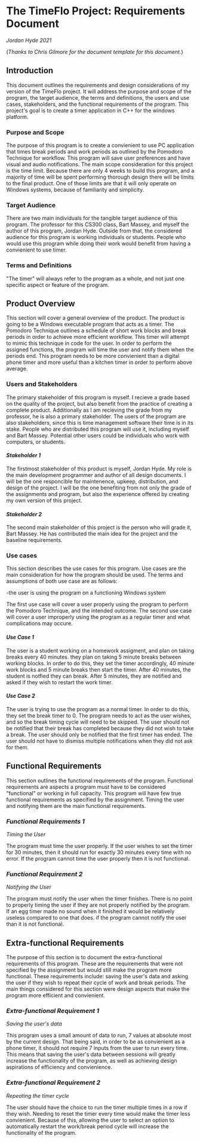 # The TimeFlo Project: Requirements Document
*Jordan Hyde 2021*

(*Thanks to Chris Gilmore for the document template for this
document.*)

## Introduction

This document outlines the requirements and design considerations of my version of the TimeFlo project. It will address the purpose and scope of the program, the target audience, the terms and definitions, the users and use cases, stakeholders, and the functional requirements of the program. This project's goal is to create a timer application in C++ for the windows platform. 


### Purpose and Scope

The purpose of this program is to create a convienient to use PC application that times break periods and work periods as outlined by the Pomodoro Technique for workflow. This program will save user preferences and have visual and audio notifications. The main scope consideration for this project is the time limit. Because there are only 4 weeks to build this program, and a majority of time will be spent performing thorough design there will be limits to the final product. One of those limits are that it will only operate on Windows systems, because of familiarity and simplicity.  

### Target Audience

There are two main individuals for the tangible target audience of this program. The professor for this CS300 class, Bart Massey, and myself the author of this program, Jordan Hyde. Outside from that, the considered audience for this program is working individuals or students. People who would use this program while doing their work would benefit from having a convienient to use timer.

### Terms and Definitions

"The timer" will always refer to the program as a whole, and not just one specific aspect or feature of the program. 

## Product Overview

This section will cover a general overview of the product. The product is going to be a Windows executable program that acts as a timer. The Pomodoro Technique outlines a schedule of short work blocks and break periods in order to achieve more efficient workflow. This timer will attempt to mimic this technique in code for the user. In order to perform the assigned functions, the program will time the user and notify them when the periods end. This program needs to be more convienient than a digital phone timer and more useful than a kitchen timer in order to perform above average.  

### Users and Stakeholders

The primary stakeholder of this program is myself. I recieve a grade based on the quality of the project, but also benefit from the practice of creating a complete product. Additionally as I am recieving the grade from my professor, he is also a primary stakeholder. The users of the program are also stakeholders, since this is time management software their time is in its stake. People who are distributed this program will use it, including myself and Bart Massey. Potential other users could be individuals who work with computers, or students. 

#### *Stakeholder 1*

The firstmost stakeholder of this product is myself, Jordan Hyde. My role is the main development programmer and author of all design documents. I will be the one responcible for maintenence, upkeep, distribution, and design of the project. I will be the one benefiting from not only the grade of the assignments and program, but also the experience offered by creating my own version of this project. 

#### *Stakeholder 2*

The second main stakeholder of this project is the person who will grade it, Bart Massey. He has contributed the main idea for the project and the baseline requirements. 

### Use cases
This section describes the use cases for this program. Use cases are the main consideration for how the program should be used. The terms and assumptions of both use case are as follows: 

-the user is using the program on a functioning Windows system

The first use case will cover a user properly using the program to perform the Pomodoro Technique, and the intended outcome. The second use case will cover a user improperly using the program as a regular timer and what complications may occure.

#### *Use Case 1*

The user is a student working on a homework assigment, and plan on taking breaks every 40 minutes. they plan on taking 5 minute breaks between working blocks. In order to do this, they set the timer accordingly, 40 minute work blocks and 5 minute breaks then start the timer. After 40 minutes, the student is notfied they can break. After 5 minutes, they are notified and asked if they wish to restart the work timer.

#### *Use Case 2*

The user is trying to use the program as a normal timer. In order to do this, they set the break timer to 0. The program needs to act as the user wishes, and so the break timing cycle will need to be skipped. The user should not be notified that their break has completed because they did not wish to take a break. The user should only be notified that the first timer has ended. The user should not have to dismiss multiple notifications when they did not ask for them.

## Functional Requirements

This section outlines the functional requirements of the program. Functional requirements are aspects a program must have to be considered "functional" or working in full capacity. This program will have few true functional requirements as specified by the assignment. Timing the user and notifying them are the main functional requirements.

### *Functional Requirements 1*

*Timing the User*

The program must time the user properly. If the user wishes to set the timer for 30 minutes, then it should run for exactly 30 minutes every time with no error. If the program cannot time the user properly then it is not functional. 

### *Functional Requirement 2*

*Notifying the User*

The program must notify the user when the timer finishes. There is no point to properly timing the user if they are not properly notified by the program. If an egg timer made no sound when it finished it would be relatively useless compared to one that does. if the program cannot notify the user than it is not functional.

## Extra-functional Requirements

The purpose of this section is to document the extra-functional requirements of this program. These are the requirements that were not specified by the assignment but would still make the program more functional. These requirements include: saving the user's data and asking the user if they wish to repeat their cycle of work and break periods. The main things considered for this section were design aspects that make the program more efficient and convienient.

### *Extra-functional Requirement 1*

*Saving the user's data*

This program uses a small amount of data to run, 7 values at absolute most by the current design. That being said, in order to be as convienient as a phone timer, it should not require 7 inputs from the user to run every time. This means that saving the user's data between sessions will greatly increase the functionality of the program, as well as achieving design aspirations of efficiency and convienience. 

### *Extra-functional Requirement 2*

*Repeating the timer cycle*

The user should have the choice to run the timer multiple times in a row if they wish. Needing to reset the timer every time would make the timer less convienient. Because of this, allowing the user to select an option to automatically restart the work/break period cycle will increase the functionality of the program. 
